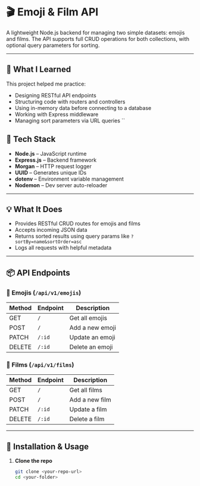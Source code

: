 # 🎬 Emoji & Film API

A lightweight Node.js backend for managing two simple datasets: emojis and films. The API supports full CRUD operations for both collections, with optional query parameters for sorting.

---

## 🧠 What I Learned

This project helped me practice:

- Designing RESTful API endpoints
- Structuring code with routers and controllers
- Using in-memory data before connecting to a database
- Working with Express middleware
- Managing sort parameters via URL queries
  ``


## 🧰 Tech Stack

- **Node.js** – JavaScript runtime
- **Express.js** – Backend framework
- **Morgan** – HTTP request logger
- **UUID** – Generates unique IDs
- **dotenv** – Environment variable management
- **Nodemon** – Dev server auto-reloader

---

## 💡 What It Does

- Provides RESTful CRUD routes for emojis and films
- Accepts incoming JSON data
- Returns sorted results using query params like `?sortBy=name&sortOrder=asc`
- Logs all requests with helpful metadata

---

## 📦 API Endpoints

### 🎨 Emojis (`/api/v1/emojis`)
| Method | Endpoint       | Description         |
|--------|----------------|---------------------|
| GET    | `/`            | Get all emojis      |
| POST   | `/`            | Add a new emoji     |
| PATCH  | `/:id`         | Update an emoji     |
| DELETE | `/:id`         | Delete an emoji     |

### 🎥 Films (`/api/v1/films`)
| Method | Endpoint       | Description         |
|--------|----------------|---------------------|
| GET    | `/`            | Get all films       |
| POST   | `/`            | Add a new film      |
| PATCH  | `/:id`         | Update a film       |
| DELETE | `/:id`         | Delete a film       |

---


## 📁 Installation & Usage

1. **Clone the repo**
   ```bash
   git clone <your-repo-url>
   cd <your-folder>

